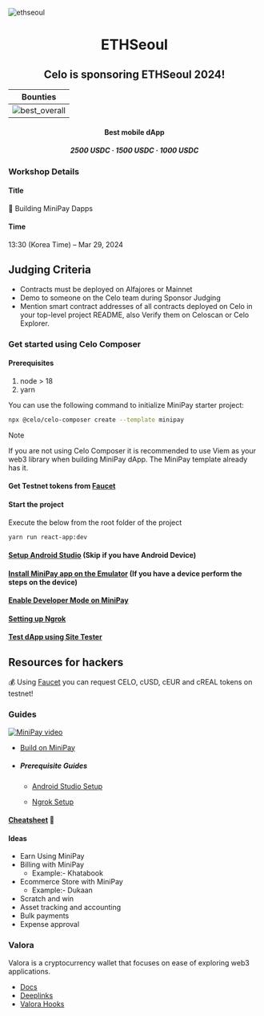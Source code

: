 ![ethseoul](./ethseoul/images/710.webp)

<p align="center">

<h1 align="center">ETHSeoul</h1>

<h2 align="center">Celo is sponsoring ETHSeoul 2024!</h2>

|                    Bounties                     |
| :---------------------------------------------: |
| ![best_overall](./ethseoul/images/bounties.png) |

<h4 align="center">Best mobile dApp</h4>

<h5 align="center">2500 USDC · 1500 USDC · 1000 USDC</h5>

### Workshop Details

#### Title

📲 Building MiniPay Dapps

#### Time

13:30 (Korea Time) – Mar 29, 2024

## Judging Criteria

-   Contracts must be deployed on Alfajores or Mainnet
-   Demo to someone on the Celo team during Sponsor Judging
-   Mention smart contract addresses of all contracts deployed on Celo in your top-level project README, also Verify them on Celoscan or Celo Explorer.

### Get started using Celo Composer

#### Prerequisites

1. node > 18
2. yarn

You can use the following command to initialize MiniPay starter project:

```bash
npx @celo/celo-composer create --template minipay
```

> [!NOTE]  
> If you are not using Celo Composer it is recommended to use Viem as your web3 library when building MiniPay dApp. The MiniPay template already has it.

#### Get Testnet tokens from [Faucet](https://faucet.celo.org/alfajores)

#### Start the project

Execute the below from the root folder of the project

```bash
yarn run react-app:dev
```

#### [Setup Android Studio](https://docs.celo.org/developer/build-on-minipay/prerequisites/android-studio-setup) (Skip if you have Android Device)

#### [Install MiniPay app on the Emulator](https://docs.celo.org/developer/build-on-minipay/overview#installing-minipay) (If you have a device perform the steps on the device)

#### [Enable Developer Mode on MiniPay](https://docs.celo.org/developer/build-on-minipay/enabling-testnet)

#### [Setting up Ngrok](https://docs.celo.org/developer/build-on-minipay/prerequisites/ngrok-setup)

#### [Test dApp using Site Tester](https://docs.celo.org/developer/build-on-minipay/overview#test-your-dapp-inside-minipay)

## Resources for hackers

💰 Using [Faucet](https://faucet.celo.org/) you can request CELO, cUSD, cEUR and cREAL tokens on testnet!

### Guides

[![MiniPay video](https://img.youtube.com/vi/cNp5vhwZdao/0.jpg)](https://www.youtube.com/watch?v=cNp5vhwZdao)

-   [Build on MiniPay](https://docs.celo.org/developer/build-on-minipay/overview)

-   ##### Prerequisite Guides

    -   [Android Studio Setup](https://docs.celo.org/developer/build-on-minipay/prerequisites/android-studio-setup)

    -   [Ngrok Setup](https://docs.celo.org/developer/build-on-minipay/prerequisites/ngrok-setup)

#### [Cheatsheet](https://celoplatform.notion.site/MiniPay-Cheatsheet-60066f16d136421ab2ef19522ffe6200?pvs=74) 🤫

#### Ideas

-   Earn Using MiniPay
-   Billing with MiniPay
    -   Example:- Khatabook
-   Ecommerce Store with MiniPay
    -   Example:- Dukaan
-   Scratch and win
-   Asset tracking and accounting
-   Bulk payments
-   Expense approval

### Valora

Valora is a cryptocurrency wallet that focuses on ease of exploring web3 applications.

-   [Docs](https://docs.valora.xyz/)
-   [Deeplinks](https://docs.valora.xyz/connecting/deeplinks)
-   [Valora Hooks](https://docs.valora.xyz/hooks/)
